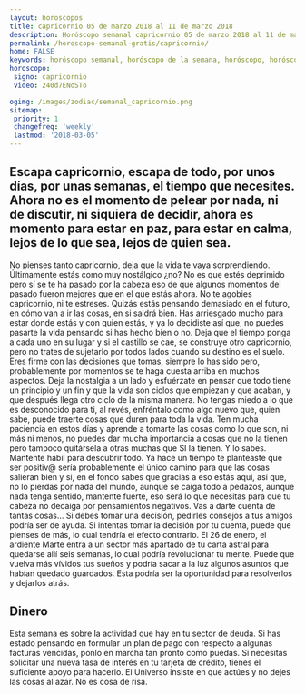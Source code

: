 ```yaml
---
layout: horoscopos
title: capricornio 05 de marzo 2018 al 11 de marzo 2018 
description: Horóscopo semanal capricornio 05 de marzo 2018 al 11 de marzo 2018. Escapa capricornio, escapa de todo, por unos días, por unas semanas, el tiempo que necesites. Ahora no es el momento de pelear por nada, ni de discutir, ni siquiera de decidir, ahora es momento para estar en paz, para estar en calma, lejos de lo que sea, lejos de quien sea. 
permalink: /horoscopo-semanal-gratis/capricornio/
home: FALSE
keywords: horóscopo semanal, horóscopo de la semana, horóscopo, horóscopo gratis,horóscopos, horóscopo esperanza gracia, horoscopos capricornio la semana, horóscopos gratis, Tarot, Astrologia, Zodíaco, capricornio, horoscopo gratis, semanal
horoscopo:
 signo: capricornio
 video: 240d7ENoSTo

ogimg: /images/zodiac/semanal_capricornio.png
sitemap:
 priority: 1
 changefreq: 'weekly'
 lastmod: '2018-03-05'
---
```




## Escapa capricornio, escapa de todo, por unos días, por unas semanas, el tiempo que necesites. Ahora no es el momento de pelear por nada, ni de discutir, ni siquiera de decidir, ahora es momento para estar en paz, para estar en calma, lejos de lo que sea, lejos de quien sea. 

No pienses tanto capricornio, deja que la vida te vaya sorprendiendo. Últimamente estás como muy nostálgico ¿no? No es que estés deprimido pero sí se te ha pasado por la cabeza eso de que algunos momentos del pasado fueron mejores que en el que estás ahora. No te agobies capricornio, ni te estreses. Quizás estás pensando demasiado en el futuro, en cómo van a ir las cosas, en si saldrá bien. Has arriesgado mucho para estar donde estás y con quien estás, y ya lo decidiste así que, no puedes pasarte la vida pensando si has hecho bien o no. Deja que el tiempo ponga a cada uno en su lugar y si el castillo se cae, se construye otro capricornio, pero no trates de sujetarlo por todos lados cuando su destino es el suelo. Eres firme con las decisiones que tomas, siempre lo has sido pero, probablemente por momentos se te haga cuesta arriba en muchos aspectos. Deja la nostalgia a un lado y esfuérzate en pensar que todo tiene un principio y un fin y que la vida son ciclos que empiezan y que acaban, y que después llega otro ciclo de la misma manera. No tengas miedo a lo que es desconocido para ti, al revés, enfréntalo como algo nuevo que, quien sabe, puede traerte cosas que duren para toda la vida. Ten mucha paciencia en estos días y aprende a tomarte las cosas como lo que son, ni más ni menos, no puedes dar mucha importancia a cosas que no la tienen pero tampoco quitársela a otras muchas que SI la tienen. Y lo sabes. Mantente hábil para descubrir todo. Ya hace un tiempo te planteaste que ser positiv@ sería probablemente el único camino para que las cosas salieran bien y sí, en el fondo sabes que gracias a eso estás aquí, así que, no lo pierdas por nada del mundo, aunque se caiga todo a pedazos, aunque nada tenga sentido, mantente fuerte, eso será lo que necesitas para que tu cabeza no decaiga por pensamientos negativos. Vas a darte cuenta de tantas cosas…
Si debes tomar una decisión, pedirles consejos a tus amigos podría ser de ayuda. Si intentas tomar la decisión por tu cuenta, puede que pienses de más, lo cual tendría el efecto contrario. El 26 de enero, el ardiente Marte entra a un sector más apartado de tu carta astral para quedarse allí seis semanas, lo cual podría revolucionar tu mente. Puede que vuelva más vívidos tus sueños y podría sacar a la luz algunos asuntos que habían quedado guardados. Esta podría ser la oportunidad para resolverlos y dejarlos atrás.

## Dinero

Esta semana es sobre la actividad que hay en tu sector de deuda. Si has estado pensando en formular un plan de pago con respecto a algunas facturas vencidas, ponlo en marcha tan pronto como puedas. Si necesitas solicitar una nueva tasa de interés en tu tarjeta de crédito, tienes el suficiente apoyo para hacerlo. El Universo insiste en que actúes y no dejes las cosas al azar. No es cosa de risa.